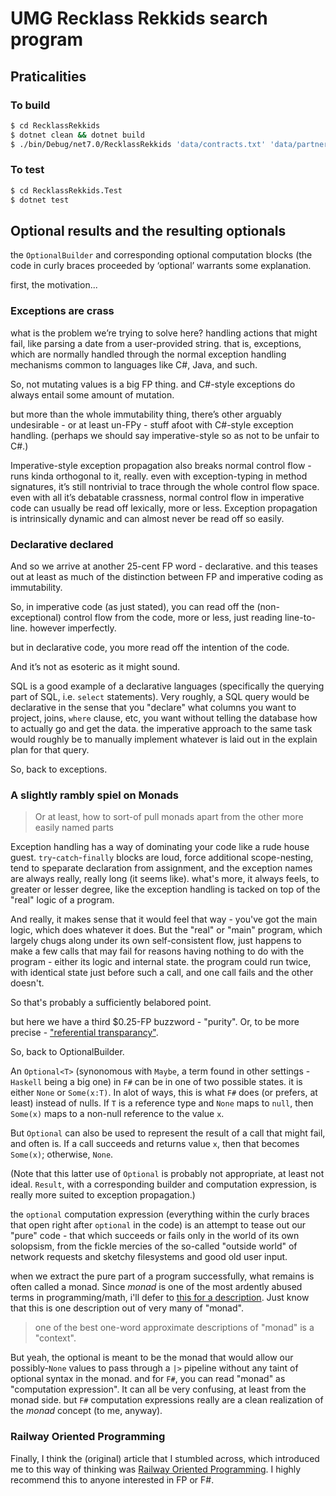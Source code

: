﻿# UMG Recklass Rekkids search program

## Praticalities
### To build

```sh
$ cd RecklassRekkids
$ dotnet clean && dotnet build
$ ./bin/Debug/net7.0/RecklassRekkids 'data/contracts.txt' 'data/partners.txt' 'YouTube' '06-01-2012'
```

### To test

```sh
$ cd RecklassRekkids.Test
$ dotnet test
```

## Optional results and the resulting optionals

the `OptionalBuilder` and corresponding optional computation blocks (the code in curly braces proceeded by ‘optional’ warrants some explanation.

first, the motivation...

### Exceptions are crass

what is the problem we’re trying to solve here?  handling actions that might fail, like parsing a date from a user-provided string.  that is, exceptions, which are normally handled through the normal exception handling mechanisms common to languages like C#, Java, and such.

So, not mutating values is a big FP thing.  and C#-style exceptions do always entail some amount of mutation.

but more than the whole immutability thing, there’s other arguably undesirable - or at least un-FPy - stuff afoot with C#-style exception handling.  (perhaps we should say imperative-style so as not to be unfair to C#.)

Imperative-style exception propagation also breaks normal control flow - runs kinda orthogonal to it, really.  even with exception-typing in method signatures, it’s still nontrivial to trace through the whole control flow space.  even with all it’s debatable crassness, normal control flow in imperative code can usually be read off lexically, more or less.  Exception propagation is intrinsically dynamic and can almost never be read off so easily.

### Declarative declared

And so we arrive at another 25-cent FP word - declarative.  and this teases out at least as much of the distinction between FP and imperative coding as immutability.

So, in imperative code (as just stated), you can read off the (non-exceptional) control flow from the code, more or less, just reading line-to-line.  however imperfectly.

but in declarative code, you more read off the intention of the code.

And it’s not as esoteric as it might sound.

SQL is a good example of a declarative languages (specifically the querying part of SQL, i.e. `select` statements).  Very roughly, a SQL query would be declarative in the sense that you "declare" what columns you want to project, joins, `where` clause, etc, you want without telling the database how to actually go and get the data.  the imperative approach to the same task would roughly be to manually implement whatever is laid out in the explain plan for that query.

So, back to exceptions.

### A slightly rambly spiel on Monads

>Or at least, how to sort-of pull monads apart from the other more easily named parts

Exception handling has a way of dominating your code like a rude house guest.  `try`-`catch`-`finally` blocks are loud, force additional scope-nesting, tend to speparate declaration from assignment, and the exception names are always really, really long (it seems like).  what's more, it  always feels, to greater or lesser degree, like the exception handling is tacked on top of the "real" logic of a program.

And really, it makes sense that it would feel that way - you've got the main logic, which does whatever it does.  But the "real" or "main" program, which largely chugs along under its own self-consistent flow, just happens to make a few calls that may fail for reasons having nothing to do with the program - either its logic and internal state.  the program could run twice, with identical state just before such a call, and one call fails and the other doesn't.

So that's probably a sufficiently belabored point.

but here we have a third $0.25-FP buzzword - "purity".  Or, to be more precise - ["referential transparancy"](https://levelup.gitconnected.com/pure-function-vs-referential-transparency-7192553d9d1).

So, back to OptionalBuilder.

An `Optional<T>` (synonomous with `Maybe`, a term found in other settings - `Haskell` being a big one) in `F#` can be in one of two possible states.  it is either `None` or `Some(x:T)`.  In alot of ways, this is what `F#` does (or prefers, at least) instead of nulls.  If `T` is a reference type and `None` maps to `null`, then `Some(x)` maps to a non-null reference to the value `x`.

But `Optional` can also be used to represent the result of a call that might fail, and often is.  If a call succeeds and returns value `x`, then that becomes `Some(x)`; otherwise, `None`.

(Note that this latter use of `Optional` is probably not appropriate, at least not ideal.  `Result`, with a corresponding builder and computation expression, is really more suited to exception propagation.)

the `optional` computation expression (everything within the curly braces that open right after `optional` in the code) is an attempt to tease out our "pure" code - that which succeeds or fails only in the world of its own solopsism, from the fickle mercies of the so-called "outside world" of network requests and sketchy filesystems and good old user input.

when we extract the pure part of a program successfully, what remains is often called a monad.  Since _monad_ is one of the most ardently abused terms in programming/math, i'll defer to [this for a description](https://fsprojects.github.io/FSharpPlus/abstraction-monad.html).  Just know that this is one description out of very many of "monad".  

>one of the best one-word approximate descriptions of "monad" is a "context".

But yeah, the optional is meant to be the monad that would allow our possibly-`None` values to pass through a `|>` pipeline without any taint of optional syntax in the monad.  and for `F#`, you can read "monad" as "computation expression".  It can all be very confusing, at least from the monad side.  but `F#` computation expressions really are a clean realization of the _monad_ concept (to me, anyway).

### Railway Oriented Programming

Finally, I think the (original) article that I stumbled across, which introduced me to this way of thinking was [Railway Oriented Programming](https://fsharpforfunandprofit.com/posts/recipe-part2/). I highly recommend this to anyone interested in FP or F#.















